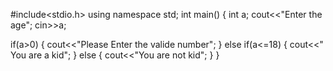 #include<stdio.h>
using namespace std;
int main()
{
  int a;
  cout<<"Enter the age";
  cin>>a;
  
  if(a>0)
  {
    cout<<"Please Enter the valide number";
   }
   else if(a<=18)
   {
    cout<<" You are a kid";
   }
   else
   {
      cout<<"You are not kid";
   }
}
